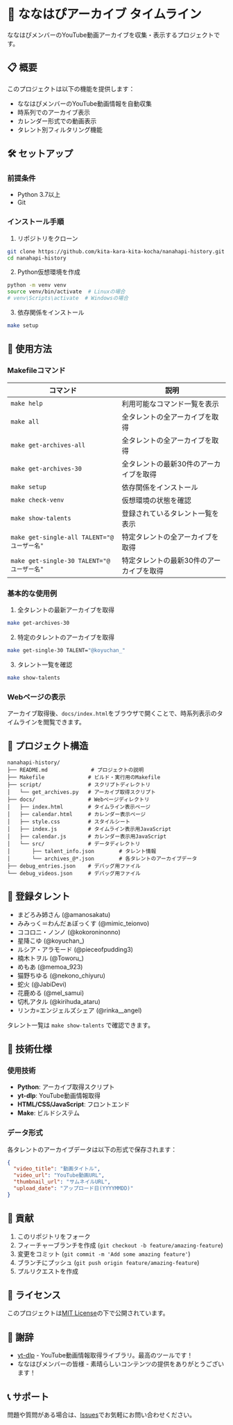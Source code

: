# 🌸 ななはぴアーカイブ タイムライン

ななはぴメンバーのYouTube動画アーカイブを収集・表示するプロジェクトです。

## 📋 概要

このプロジェクトは以下の機能を提供します：
- ななはぴメンバーのYouTube動画情報を自動収集
- 時系列でのアーカイブ表示
- カレンダー形式での動画表示
- タレント別フィルタリング機能

## 🛠️ セットアップ

### 前提条件
- Python 3.7以上
- Git

### インストール手順

1. リポジトリをクローン
```bash
git clone https://github.com/kita-kara-kita-kocha/nanahapi-history.git
cd nanahapi-history
```

2. Python仮想環境を作成
```bash
python -m venv venv
source venv/bin/activate  # Linuxの場合
# venv\Scripts\activate  # Windowsの場合
```

3. 依存関係をインストール
```bash
make setup
```

## 🚀 使用方法

### Makefileコマンド

| コマンド | 説明 |
|---------|-----|
| `make help` | 利用可能なコマンド一覧を表示 |
| `make all` | 全タレントの全アーカイブを取得 |
| `make get-archives-all` | 全タレントの全アーカイブを取得 |
| `make get-archives-30` | 全タレントの最新30件のアーカイブを取得 |
| `make setup` | 依存関係をインストール |
| `make check-venv` | 仮想環境の状態を確認 |
| `make show-talents` | 登録されているタレント一覧を表示 |
| `make get-single-all TALENT="@ユーザー名"` | 特定タレントの全アーカイブを取得 |
| `make get-single-30 TALENT="@ユーザー名"` | 特定タレントの最新30件のアーカイブを取得 |

### 基本的な使用例

1. 全タレントの最新アーカイブを取得
```bash
make get-archives-30
```

2. 特定のタレントのアーカイブを取得
```bash
make get-single-30 TALENT="@koyuchan_"
```

3. タレント一覧を確認
```bash
make show-talents
```

### Webページの表示

アーカイブ取得後、`docs/index.html`をブラウザで開くことで、時系列表示のタイムラインを閲覧できます。

## 📁 プロジェクト構造

```
nanahapi-history/
├── README.md              # プロジェクトの説明
├── Makefile              # ビルド・実行用のMakefile
├── script/               # スクリプトディレクトリ
│   └── get_archives.py   # アーカイブ取得スクリプト
├── docs/                 # Webページディレクトリ
│   ├── index.html        # タイムライン表示ページ
│   ├── calendar.html     # カレンダー表示ページ
│   ├── style.css         # スタイルシート
│   ├── index.js          # タイムライン表示用JavaScript
│   ├── calendar.js       # カレンダー表示用JavaScript
│   └── src/              # データディレクトリ
│       ├── talent_info.json        # タレント情報
│       └── archives_@*.json        # 各タレントのアーカイブデータ
├── debug_entries.json    # デバッグ用ファイル
└── debug_videos.json     # デバッグ用ファイル
```

## 👥 登録タレント
- まどろみ姉さん (@amanosakatu)
- みみっく＝わんだぁぼっくす (@mimic_teionvo)
- ココロニ・ノンノ (@kokoroninonno)
- 星降こゆ (@koyuchan_)
- ルシア・アラモード (@pieceofpudding3)
- 楠木トヲル (@Toworu_)
- めもあ (@memoa_923)
- 猫野ちゆる (@nekono_chiyuru)
- 蛇火 (@JabiDevi)
- 花鹿める (@mel_samui)
- 切札アタル (@kirihuda_ataru)
- リンカ=エンジェルズシェア (@rinka__angel)

タレント一覧は `make show-talents` で確認できます。

## 🔧 技術仕様

### 使用技術
- **Python**: アーカイブ取得スクリプト
- **yt-dlp**: YouTube動画情報取得
- **HTML/CSS/JavaScript**: フロントエンド
- **Make**: ビルドシステム

### データ形式
各タレントのアーカイブデータは以下の形式で保存されます：
```json
{
  "video_title": "動画タイトル",
  "video_url": "YouTube動画URL",
  "thumbnail_url": "サムネイルURL", 
  "upload_date": "アップロード日(YYYYMMDD)"
}
```

## 🤝 貢献

1. このリポジトリをフォーク
2. フィーチャーブランチを作成 (`git checkout -b feature/amazing-feature`)
3. 変更をコミット (`git commit -m 'Add some amazing feature'`)
4. ブランチにプッシュ (`git push origin feature/amazing-feature`)
5. プルリクエストを作成

## 📄 ライセンス

このプロジェクトは[MIT License](LICENSE)の下で公開されています。

## 🙏 謝辞

- [yt-dlp](https://github.com/yt-dlp/yt-dlp) - YouTube動画情報取得ライブラリ。最高のツールです！
- ななはぴメンバーの皆様 - 素晴らしいコンテンツの提供をありがとうございます！

## 📞 サポート

問題や質問がある場合は、[Issues](https://github.com/kita-kara-kita-kocha/nanahapi-history/issues)でお気軽にお問い合わせください。
